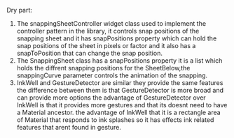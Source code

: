 Dry part:

1. The snappingSheetController widget class used to implement the controller pattern in the library, it controls snap positions of the snapping sheet and it has snapPositions property which can hold the snap positions of the sheet in pixels or factor and it also has a snapToPosition that can change the snap position.
2. The SnappingSheet class has a snapPositions property it is a list which holds the diffrent snapping positions for the SheetBelow,the snappingCurve parameter controls the animation of the snapping.
3. InkWell and GestureDetector are similar they provide the same features the difference between them is that GestureDetector is more broad and can provide more options the advantage of GestureDetector over InkWell is that it provides more gestures and that its doesnt need to have a Material ancestor. the advantage of InkWell that it is a rectangle area of Material that responds to ink splashes so it has effects ink related features that arent found in gesture.
